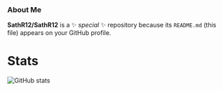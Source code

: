 ### About Me


**SathR12/SathR12** is a ✨ _special_ ✨ repository because its `README.md` (this file) appears on your GitHub profile.


# Stats
![GitHub stats](https://github-readme-stats.vercel.app/api?username=SathR12&show_icons=true&theme=dark)
